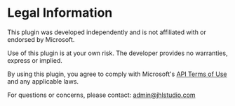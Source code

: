 # Legal Information

This plugin was developed independently and is not affiliated with or endorsed by Microsoft.

Use of this plugin is at your own risk. The developer provides no warranties, express or implied.

By using this plugin, you agree to comply with Microsoft's [API Terms of Use](https://learn.microsoft.com/en-us/legal/microsoft-apis/terms-of-use) and any applicable laws.

For questions or concerns, please contact: admin@jhlstudio.com
